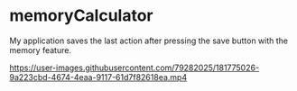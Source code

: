 # memoryCalculator

My application saves the last action after pressing
the save button with the memory feature.


https://user-images.githubusercontent.com/79282025/181775026-9a223cbd-4674-4eaa-9117-61d7f82618ea.mp4

